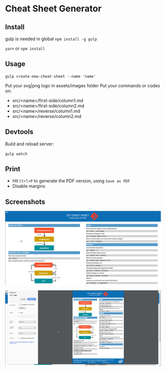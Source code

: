 # Cheat Sheet Generator

## Install

gulp is needed in global `npm install -g gulp`

`yarn` or `npm install`

## Usage

`gulp create-new-cheat-sheet --name 'name'`

Put your svg|png logo in assets/images folder
Put your commands or codes on:
 - src/\<name\>/first-side/column1.md
 - src/\<name\>/first-side/column2.md
 - src/\<name\>/reverse/column1.md
 - src/\<name\>/reverse/column2.md

## Devtools

Build and reload server:

`gulp watch`

## Print

- Hit `Ctrl+P` to generate the PDF version, using `Save as PDF`
- Disable margins

## Screenshots

![alt text](./assets/images/webVersion.png)

![alt text](./assets/images/pdfVersion.png)
